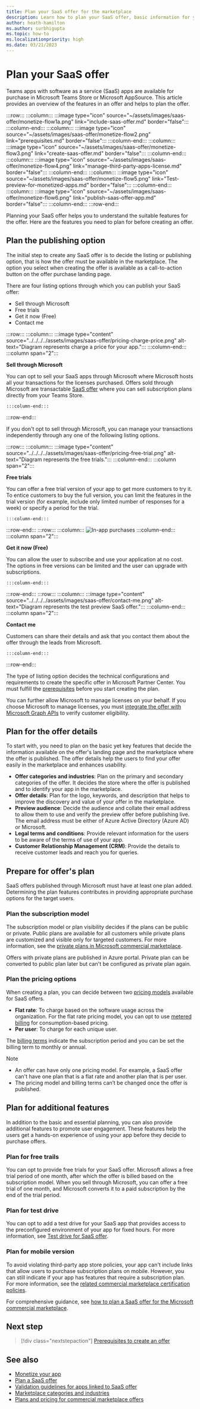 ```yaml
---
title: Plan your SaaS offer for the marketplace
description: Learn how to plan your SaaS offer, basic information for your plan, and about the features and its functionalities.
author: heath-hamilton
ms.author: surbhigupta
ms.topic: how-to
ms.localizationpriority: high
ms.date: 03/21/2023
---
```


# Plan your SaaS offer

Teams apps with software as a service (SaaS) apps are available for purchase in Microsoft Teams Store or Microsoft AppSource. This article provides an overview of the features in an offer and helps to plan the offer.

:::row:::
   :::column:::
      :::image type="icon" source="~/assets/images/saas-offer/monetize-flow1a.png" link="include-saas-offer.md" border="false":::
   :::column-end:::
   :::column:::
      :::image type="icon" source="~/assets/images/saas-offer/monetize-flow2.png" link="prerequisites.md" border="false":::
   :::column-end:::
   :::column:::
      :::image type="icon" source="~/assets/images/saas-offer/monetize-flow3.png" link="create-saas-offer.md" border="false":::
   :::column-end:::
   :::column:::
      :::image type="icon" source="~/assets/images/saas-offer/monetize-flow4.png" link="manage-third-party-apps-license.md" border="false":::
   :::column-end:::
   :::column:::
      :::image type="icon" source="~/assets/images/saas-offer/monetize-flow5.png" link="Test-preview-for-monetized-apps.md" border="false":::
   :::column-end:::
   :::column:::
      :::image type="icon" source="~/assets/images/saas-offer/monetize-flow6.png" link="publish-saas-offer-app.md" border="false":::
   :::column-end:::
:::row-end:::

Planning your SaaS offer helps you to understand the suitable features for the offer. Here are the features you need to plan for before creating an offer.

## Plan the publishing option

The initial step to create any SaaS offer is to decide the listing or publishing option, that is how the offer must be available in the marketplace. The option you select when creating the offer is available as a call-to-action button on the offer purchase landing page.

There are four listing options through which you can publish your SaaS offer:

* Sell through Microsoft
* Free trials
* Get it now (Free)
* Contact me

:::row:::
    :::column:::
        :::image type="content" source="../../../../assets/images/saas-offer/pricing-charge-price.png" alt-text="Diagram represents charge a price for your app.":::
    :::column-end:::
    :::column span="2":::

**Sell through Microsoft**

You can opt to sell your SaaS apps through Microsoft where Microsoft hosts all your transactions for the licenses purchased. Offers sold through Microsoft are transactable [SaaS offer](~/concepts/deploy-and-publish/appsource/prepare/include-saas-offer.md) where you can sell subscription plans directly from your Teams Store.

    :::column-end:::
:::row-end:::

If you don't opt to sell through Microsoft, you can manage your transactions independently through any one of the following listing options.

:::row:::
    :::column:::
     :::image type="content" source="../../../../assets/images/saas-offer/pricing-free-trial.png" alt-text="Diagram represents the free trials.":::
    :::column-end:::
    :::column span="2":::

**Free trials**

You can offer a free trial version of your app to get more customers to try it. To entice customers to buy the full version, you can limit the features in the trial version (for example, include only limited number of responses for a week) or specify a period for the trial.

    :::column-end:::
:::row-end:::
:::row:::
    :::column:::
        ![In-app purchases](~/assets/images/saas-offer/pricing-in-app-purchases.png)
    :::column-end:::
    :::column span="2":::

**Get it now (Free)**

You can allow the user to subscribe and use your application at no cost. The options in free versions can be limited and the user can upgrade with subscriptions.

    :::column-end:::
:::row-end:::
:::row:::
    :::column:::
        :::image type="content" source="../../../../assets/images/saas-offer/contact-me.png" alt-text="Diagram represents the test preview SaaS offer.":::
    :::column-end:::
    :::column span="2":::

**Contact me**

Customers can share their details and ask that you contact them about the offer through the leads from Microsoft.

    :::column-end:::
:::row-end:::

The type of listing option decides the technical configurations and requirements to create the specific offer in Microsoft Partner Center. You must fulfill the [prerequisites](prerequisites.md) before you start creating the plan.

You can further allow Microsoft to manage licenses on your behalf. If you choose Microsoft to manage licenses, you must [integrate the offer with Microsoft Graph APIs](prerequisites.md#integrate-with-graph-usagerights-api) to verify customer eligibility.

## Plan for the offer details

To start with, you need to plan on the basic yet key features that decide the information available on the offer's landing page and the marketplace where the offer is published. The offer details help the users to find your offer easily in the marketplace and enhances usability.

* **Offer categories and industries**: Plan on the primary and secondary categories of the offer. It decides the store where the offer is published and to identify your app in the marketplace.
* **Offer details**: Plan for the logo, keywords, and description that helps to improve the discovery and value of your offer in the marketplace.
* **Preview audience**: Decide the audience and collate their email address to allow them to use and verify the preview offer before publishing live. The email address must be either of Azure Active Directory (Azure AD) or Microsoft.
* **Legal terms and conditions**: Provide relevant information for the users to be aware of the terms of use of your app.
* **Customer Relationship Management (CRM)**: Provide the details to receive customer leads and reach you for queries.

## Prepare for offer's plan

SaaS offers published through Microsoft must have at least one plan added. Determining the plan features contributes in providing appropriate purchase options for the target users.

### Plan the subscription model

The subscription model or plan visibility decides if the plans can be public or private. Public plans are available for all customers while private plans are customized and visible only for targeted customers. For more information, see the [private plans in Microsoft commercial marketplace](/partner-center/marketplace/private-plans?branch=main).

Offers with private plans are published in Azure portal. Private plan can be converted to public plan later but can't be configured as private plan again.

### Plan the pricing options

When creating a plan, you can decide between two [pricing models](/partner-center/marketplace/plan-saas-offer?branch=main) available for SaaS offers.

* **Flat rate**: To charge based on the software usage across the organization. For the flat rate pricing model, you can opt to use [metered billing](/partner-center/marketplace/plans-pricing?branch=main) for consumption-based pricing.
* **Per user**: To charge for each unique user.

The [billing terms](/partner-center/marketplace/plan-saas-offer?branch=main) indicate the subscription period and you can be set the billing term to monthly or annual.

> [!NOTE]
>
> * An offer can have only one pricing model. For example, a SaaS offer can't have one plan that is a flat rate and another plan that is per user.
> * The pricing model and billing terms can’t be changed once the offer is published.

## Plan for additional features

In addition to the basic and essential planning, you can also provide additional features to promote user engagement. These features help the users get a hands-on experience of using your app before they decide to purchase offers.

### Plan for free trails

You can opt to provide free trials for your SaaS offer. Microsoft allows a free trial period of one month, after which the offer is billed based on the subscription model. When you sell through Microsoft, you can offer a free trial of one month, and Microsoft converts it to a paid subscription by the end of the trial period.

### Plan for test drive

You can opt to add a test drive for your SaaS app that provides access to the preconfigured environment of your app for fixed hours. For more information, see [Test drive for SaaS offer](/partner-center/marketplace/create-new-saas-offer).

### Plan for mobile version

To avoid violating third-party app store policies, your app can't include links that allow users to purchase subscription plans on mobile. However, you can still indicate if your app has features that require a subscription plan. For more information, see the [related commercial marketplace certification policies](/legal/marketplace/certification-policies).

For comprehensive guidance, see [how to plan a SaaS offer for the Microsoft commercial marketplace](/azure/marketplace/plan-saas-offer).

## Next step

> [!div class="nextstepaction"]
> [Prerequisites to create an offer](prerequisites.md)

## See also

* [Monetize your app](monetize-overview.md)
* [Plan a SaaS offer](/partner-center/marketplace/plan-saas-offer)
* [Validation guidelines for apps linked to SaaS offer](teams-store-validation-guidelines.md#apps-linked-to-saas-offer)
* [Marketplace categories and industries](/partner-center/marketplace/marketplace-categories-industries)
* [Plans and pricing for commercial marketplace offers](/partner-center/marketplace/plans-pricing)
